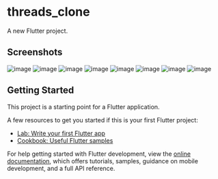# threads_clone

A new Flutter project.

## Screenshots
![image](https://github.com/ironanurag/threads-clone/assets/47547188/575aa92d-a4c5-4725-b1ba-773f08979eac)
![image](https://github.com/ironanurag/threads-clone/assets/47547188/53fb6fe1-f279-47ee-be9f-656fcfa66f0a)
![image](https://github.com/ironanurag/threads-clone/assets/47547188/4e2b6383-945d-42b6-9b33-f6a3f2123c81)
![image](https://github.com/ironanurag/threads-clone/assets/47547188/1bbb9943-a6c6-4e46-9f51-bdabcce35a87)
![image](https://github.com/ironanurag/threads-clone/assets/47547188/a50d031c-71ea-4e1a-98f0-f8e4e6bef984)
![image](https://github.com/ironanurag/threads-clone/assets/47547188/157a62c9-40aa-42f9-a190-1a1317a19505)
![image](https://github.com/ironanurag/threads-clone/assets/47547188/cef94233-e15b-408a-9d2a-b78c452357e2)
![image](https://github.com/ironanurag/threads-clone/assets/47547188/924b0d39-2f8d-4c04-b8d4-7d48af35ac07)

## Getting Started

This project is a starting point for a Flutter application.

A few resources to get you started if this is your first Flutter project:

- [Lab: Write your first Flutter app](https://docs.flutter.dev/get-started/codelab)
- [Cookbook: Useful Flutter samples](https://docs.flutter.dev/cookbook)

For help getting started with Flutter development, view the
[online documentation](https://docs.flutter.dev/), which offers tutorials,
samples, guidance on mobile development, and a full API reference.
